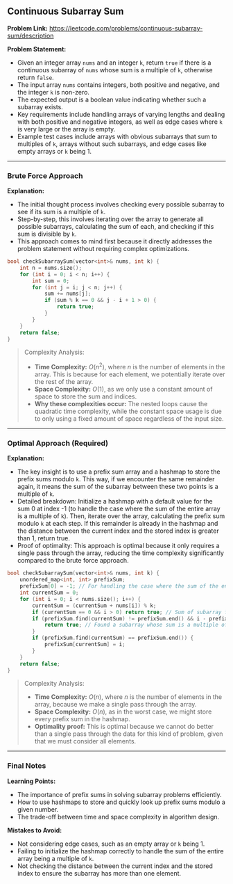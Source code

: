## Continuous Subarray Sum
**Problem Link:** https://leetcode.com/problems/continuous-subarray-sum/description

**Problem Statement:**
- Given an integer array `nums` and an integer `k`, return `true` if there is a continuous subarray of `nums` whose sum is a multiple of `k`, otherwise return `false`.
- The input array `nums` contains integers, both positive and negative, and the integer `k` is non-zero.
- The expected output is a boolean value indicating whether such a subarray exists.
- Key requirements include handling arrays of varying lengths and dealing with both positive and negative integers, as well as edge cases where `k` is very large or the array is empty.
- Example test cases include arrays with obvious subarrays that sum to multiples of `k`, arrays without such subarrays, and edge cases like empty arrays or `k` being 1.

---

### Brute Force Approach

**Explanation:**
- The initial thought process involves checking every possible subarray to see if its sum is a multiple of `k`.
- Step-by-step, this involves iterating over the array to generate all possible subarrays, calculating the sum of each, and checking if this sum is divisible by `k`.
- This approach comes to mind first because it directly addresses the problem statement without requiring complex optimizations.

```cpp
bool checkSubarraySum(vector<int>& nums, int k) {
    int n = nums.size();
    for (int i = 0; i < n; i++) {
        int sum = 0;
        for (int j = i; j < n; j++) {
            sum += nums[j];
            if (sum % k == 0 && j - i + 1 > 0) {
                return true;
            }
        }
    }
    return false;
}
```

> Complexity Analysis:
> - **Time Complexity:** $O(n^2)$, where $n$ is the number of elements in the array. This is because for each element, we potentially iterate over the rest of the array.
> - **Space Complexity:** $O(1)$, as we only use a constant amount of space to store the sum and indices.
> - **Why these complexities occur:** The nested loops cause the quadratic time complexity, while the constant space usage is due to only using a fixed amount of space regardless of the input size.

---

### Optimal Approach (Required)

**Explanation:**
- The key insight is to use a prefix sum array and a hashmap to store the prefix sums modulo `k`. This way, if we encounter the same remainder again, it means the sum of the subarray between these two points is a multiple of `k`.
- Detailed breakdown: Initialize a hashmap with a default value for the sum 0 at index -1 (to handle the case where the sum of the entire array is a multiple of `k`). Then, iterate over the array, calculating the prefix sum modulo `k` at each step. If this remainder is already in the hashmap and the distance between the current index and the stored index is greater than 1, return true.
- Proof of optimality: This approach is optimal because it only requires a single pass through the array, reducing the time complexity significantly compared to the brute force approach.

```cpp
bool checkSubarraySum(vector<int>& nums, int k) {
    unordered_map<int, int> prefixSum;
    prefixSum[0] = -1; // For handling the case where the sum of the entire array is a multiple of k
    int currentSum = 0;
    for (int i = 0; i < nums.size(); i++) {
        currentSum = (currentSum + nums[i]) % k;
        if (currentSum == 0 && i > 0) return true; // Sum of subarray from start to current index is a multiple of k
        if (prefixSum.find(currentSum) != prefixSum.end() && i - prefixSum[currentSum] > 1) {
            return true; // Found a subarray whose sum is a multiple of k
        }
        if (prefixSum.find(currentSum) == prefixSum.end()) {
            prefixSum[currentSum] = i;
        }
    }
    return false;
}
```

> Complexity Analysis:
> - **Time Complexity:** $O(n)$, where $n$ is the number of elements in the array, because we make a single pass through the array.
> - **Space Complexity:** $O(n)$, as in the worst case, we might store every prefix sum in the hashmap.
> - **Optimality proof:** This is optimal because we cannot do better than a single pass through the data for this kind of problem, given that we must consider all elements.

---

### Final Notes

**Learning Points:**
- The importance of prefix sums in solving subarray problems efficiently.
- How to use hashmaps to store and quickly look up prefix sums modulo a given number.
- The trade-off between time and space complexity in algorithm design.

**Mistakes to Avoid:**
- Not considering edge cases, such as an empty array or `k` being 1.
- Failing to initialize the hashmap correctly to handle the sum of the entire array being a multiple of `k`.
- Not checking the distance between the current index and the stored index to ensure the subarray has more than one element.